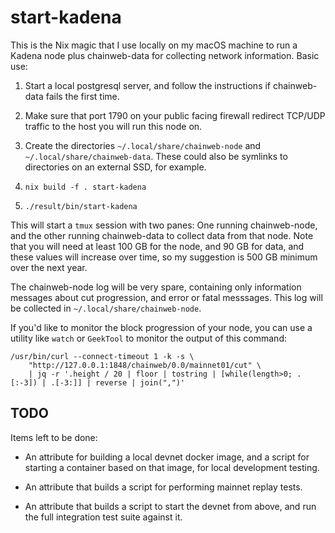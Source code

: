 # start-kadena

This is the Nix magic that I use locally on my macOS machine to run a Kadena
node plus chainweb-data for collecting network information. Basic use:

1. Start a local postgresql server, and follow the instructions if
   chainweb-data fails the first time.

2. Make sure that port 1790 on your public facing firewall redirect TCP/UDP
   traffic to the host you will run this node on.

3. Create the directories `~/.local/share/chainweb-node` and
   `~/.local/share/chainweb-data`. These could also be symlinks to directories
   on an external SSD, for example.

4. `nix build -f . start-kadena`

5. `./result/bin/start-kadena`

This will start a `tmux` session with two panes: One running chainweb-node,
and the other running chainweb-data to collect data from that node. Note that
you will need at least 100 GB for the node, and 90 GB for data, and these
values will increase over time, so my suggestion is 500 GB minimum over the
next year.

The chainweb-node log will be very spare, containing only information messages
about cut progression, and error or fatal messsages. This log will be
collected in `~/.local/share/chainweb-node`.

If you'd like to monitor the block progression of your node, you can use a
utility like `watch` or `GeekTool` to monitor the output of this command:

```
/usr/bin/curl --connect-timeout 1 -k -s \
    "http://127.0.0.1:1848/chainweb/0.0/mainnet01/cut" \
    | jq -r '.height / 20 | floor | tostring | [while(length>0; .[:-3]) | .[-3:]] | reverse | join(",")'
```

## TODO

Items left to be done:

- An attribute for building a local devnet docker image, and a script for
  starting a container based on that image, for local development testing.

- An attribute that builds a script for performing mainnet replay tests.

- An attribute that builds a script to start the devnet from above, and run
  the full integration test suite against it.
